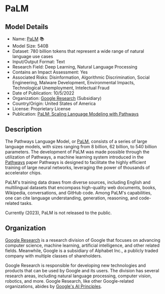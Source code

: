 # PaLM

## Model Details

- Name: [PaLM](https://arxiv.org/abs/2204.02311) 📚
- Model Size: 540B
- Dataset: 780 billion tokens that represent a wide range of natural language use cases
- Input/Output Format: Text
- Research Field: Deep Learning, Natural Language Processing
- Contains an Impact Assessment: Yes
- Associated Risks: Disinformation, Algorithmic Discrimination, Social Engineering, Malware Development, Environmental Impacts, Technological Unemployment, Intelectual Fraud
- Date of Publication: 10/5/2022
- Organization: [Google Research](https://research.google/) (Subsidiary)
- Country/Origin: United States of America
- License: Proprietary License
- Publication: [PaLM: Scaling Language Modeling with Pathways](https://arxiv.org/abs/2204.02311)

## Description

The Pathways Language Model, or [PaLM](https://arxiv.org/abs/2204.02311), consists of a series of large language models, with sizes ranging from 8 billion, 62 billion, to 540 billion parameters. The development of PaLM was made possible through the utilization of Pathways, a machine learning system introduced in the [Pathways](https://arxiv.org/abs/2203.01253) paper  Pathways is designed to facilitate the highly efficient training of large neural networks, leveraging the power of thousands of accelerator chips.

PaLM's training data draws from diverse sources, including English and multilingual datasets that encompass high-quality web documents, books, Wikipedia, conversations, and GitHub code. Among PaLM's capabilities, one can cite language understanding, generation, reasoning, and code-related tasks.

Currently (2023), PaLM is not released to the public.

## Organization

[Google Research](https://research.google/) is a research division of Google that focuses on advancing computer science, machine learning, artificial intelligence, and other related fields. Meanwhile, Google is a subsidiary of Alphabet Inc., a publicly traded company with multiple classes of shareholders.  
  
Google Research is responsible for developing new technologies and products that can be used by Google and its users. The division has several research areas, including natural language processing, computer vision, robotics, and more. Google Research, like other Google-related organizations, abides by [Google's AI Principles](https://ai.google/responsibility/principles/).
